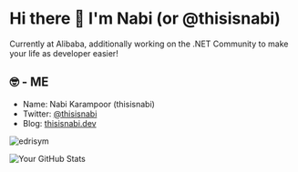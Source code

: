 # Hi there 👋 I'm Nabi (or @thisisnabi)
 
Currently at Alibaba, additionally working on the .NET Community to make your life as developer easier!

## 🤓 - ME

- Name: Nabi Karampoor (thisisnabi)
- Twitter: [@thisisnabi](https://twitter.com/thisisnabi)
- Blog: [thisisnabi.dev](https://thisisnabi.dev)

<p align="left"> <img src="https://komarev.com/ghpvc/?username=thisisnabi&label=Profile%20views&color=0e75b6&style=flat" alt="edrisym" /> </p>

![Your GitHub Stats](https://github-readme-stats.vercel.app/api?username=thisisnabi&show_icons=true)

<!---
thisisnabi/thisisnabi is a ✨ special ✨ repository because its `README.md` (this file) appears on your GitHub profile.
You can click the Preview link to take a look at your changes.
--->
